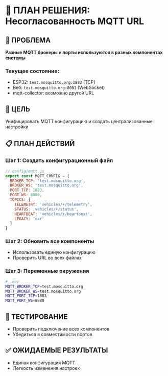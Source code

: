 # 🔧 ПЛАН РЕШЕНИЯ: Несогласованность MQTT URL

## 🚨 ПРОБЛЕМА
**Разные MQTT брокеры и порты используются в разных компонентах системы**

### Текущее состояние:
- ESP32: `test.mosquitto.org:1883` (TCP)
- Веб: `test.mosquitto.org:8081` (WebSocket) 
- mqtt-collector: возможно другой URL

## 🎯 ЦЕЛЬ
Унифицировать MQTT конфигурацию и создать централизованные настройки

## 📋 ПЛАН ДЕЙСТВИЙ

### Шаг 1: Создать конфигурационный файл
```javascript
// config/mqtt.js
export const MQTT_CONFIG = {
  BROKER_TCP: 'test.mosquitto.org',
  BROKER_WS: 'test.mosquitto.org',
  PORT_TCP: 1883,
  PORT_WS: 8080,
  TOPICS: {
    TELEMETRY: 'vehicles/+/telemetry',
    STATUS: 'vehicles/+/status',
    HEARTBEAT: 'vehicles/+/heartbeat',
    LEGACY: 'car'
  }
}
```

### Шаг 2: Обновить все компоненты
- Использовать единую конфигурацию
- Проверить URL во всех файлах

### Шаг 3: Переменные окружения
```bash
# .env
MQTT_BROKER_TCP=test.mosquitto.org
MQTT_BROKER_WS=test.mosquitto.org
MQTT_PORT_TCP=1883
MQTT_PORT_WS=8080
```

## 🧪 ТЕСТИРОВАНИЕ
- Проверить подключение всех компонентов
- Убедиться в совместимости портов

## ✅ ОЖИДАЕМЫЕ РЕЗУЛЬТАТЫ
- Единая конфигурация MQTT
- Легкость изменения настроек 